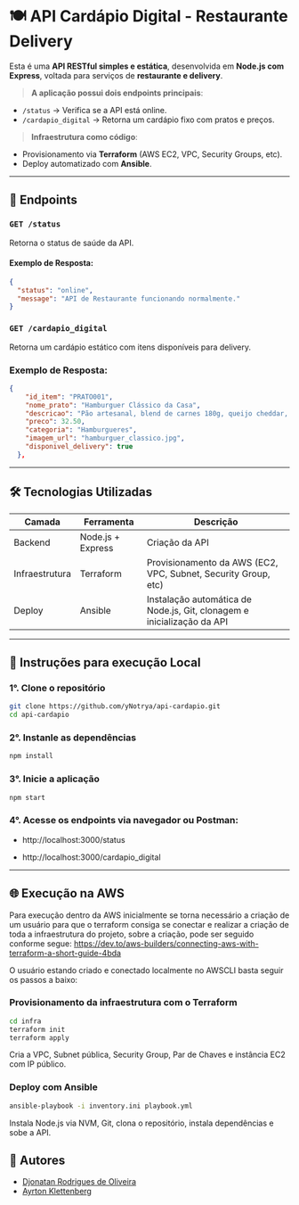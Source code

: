 # 🍽️ API Cardápio Digital - Restaurante Delivery

Esta é uma **API RESTful simples e estática**, desenvolvida em **Node.js com Express**, voltada para serviços de **restaurante e delivery**.

> **A aplicação possui dois endpoints principais**:
- `/status` → Verifica se a API está online.
- `/cardapio_digital` → Retorna um cardápio fixo com pratos e preços.

> **Infraestrutura como código**:
- Provisionamento via **Terraform** (AWS EC2, VPC, Security Groups, etc).
- Deploy automatizado com **Ansible**.

---

## 🚀 Endpoints

### `GET /status`
Retorna o status de saúde da API.

#### Exemplo de Resposta:
```json
{
  "status": "online",
  "message": "API de Restaurante funcionando normalmente."
}
```

### `GET /cardapio_digital`
Retorna um cardápio estático com itens disponíveis para delivery.

### Exemplo de Resposta:
```json
{
    "id_item": "PRATO001",
    "nome_prato": "Hamburguer Clássico da Casa",
    "descricao": "Pão artesanal, blend de carnes 180g, queijo cheddar, alface, tomate e molho especial.",
    "preco": 32.50,
    "categoria": "Hamburgueres",
    "imagem_url": "hamburguer_classico.jpg",
    "disponivel_delivery": true
  },
```
---

## 🛠️ Tecnologias Utilizadas

| Camada         | Ferramenta        | Descrição                                                             |
|----------------|-------------------|-----------------------------------------------------------------------|
| Backend        | Node.js + Express | Criação da API                                                        |
| Infraestrutura | Terraform         | Provisionamento da AWS (EC2, VPC, Subnet, Security Group, etc)       |
| Deploy         | Ansible           | Instalação automática de Node.js, Git, clonagem e inicialização da API |
---

## 🧪  Instruções para execução Local

### 1°. Clone o repositório

```bash
git clone https://github.com/yNotrya/api-cardapio.git
cd api-cardapio
```

### 2°. Instanle as dependências

```bash
npm install
```

### 3°. Inicie a aplicação
```bash
npm start
```

### 4°. Acesse os endpoints via navegador ou Postman:

- http://localhost:3000/status

- http://localhost:3000/cardapio_digital
---

## 🌐 Execução na AWS

Para execução dentro da AWS inicialmente se torna necessário a criação de um usuário para que o terraform consiga se conectar e realizar a criação de toda a infraestrutura do projeto, sobre a criação, pode ser seguido conforme segue: https://dev.to/aws-builders/connecting-aws-with-terraform-a-short-guide-4bda

O usuário estando criado e conectado localmente no AWSCLI basta seguir os passos a baixo:

### Provisionamento da infraestrutura com o Terraform
```bash
cd infra
terraform init
terraform apply
```

Cria a VPC, Subnet pública, Security Group, Par de Chaves e instância EC2 com IP público.

### Deploy com Ansible
```bash
ansible-playbook -i inventory.ini playbook.yml
```
Instala Node.js via NVM, Git, clona o repositório, instala dependências e sobe a API.


 ## 👥 Autores

 - [Djonatan Rodrigues de Oliveira](https://github.com/DjhonyOliveira)
 - [Ayrton Klettenberg](https://github.com/yNotrya)
